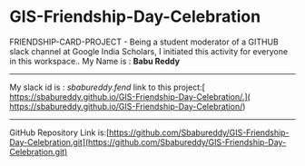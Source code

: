 # GIS-Friendship-Day-Celebration
FRIENDSHIP-CARD-PROJECT - Being a student moderator of a GITHUB slack channel at Google India Scholars, I initiated this activity for everyone in this workspace..
My Name is : **Babu Reddy**
****
My slack id is : _sbabureddy.fend_
link to this project:[ https://sbabureddy.github.io/GIS-Friendship-Day-Celebration/.]( https://sbabureddy.github.io/GIS-Friendship-Day-Celebration/)
****
GitHub Repository Link is:[https://github.com/Sbabureddy/GIS-Friendship-Day-Celebration.git](https://github.com/Sbabureddy/GIS-Friendship-Day-Celebration.git)
  
 
